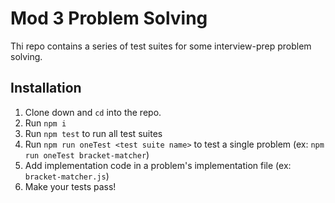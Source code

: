 # Mod 3 Problem Solving

Thi repo contains a series of test suites for some interview-prep problem solving. 

## Installation
1. Clone down and `cd` into the repo. 
2. Run `npm i`
3. Run `npm test` to run all test suites 
4. Run `npm run oneTest <test suite name>` to test a single problem (ex: `npm run oneTest bracket-matcher`)
5. Add implementation code in a problem's implementation file (ex: `bracket-matcher.js`)
6. Make your tests pass! 

